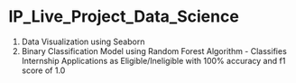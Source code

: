 # IP_Live_Project_Data_Science
1. Data Visualization using Seaborn
2. Binary Classification Model using Random Forest Algorithm - 
Classifies Internship Applications as Eligible/Ineligible with 100% accuracy and f1 score of 1.0

